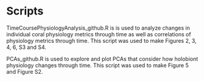 # Scripts

TimeCoursePhysiologyAnalysis_github.R is is used to analyze changes in individual coral physiology metrics through time as well as correlations of physiology metrics through time. This script was used to make Figures 2, 3, 4, 6, S3 and S4.

PCAs_github.R is used to explore and plot PCAs that consider how holobiont physiology changes through time. This script was used to make Figure 5 and Figure S2. 
